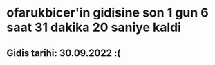 # ofarukbicer'in gidisine son 1 gun 6 saat 31 dakika 20 saniye kaldi

## Gidis tarihi: 30.09.2022 :(